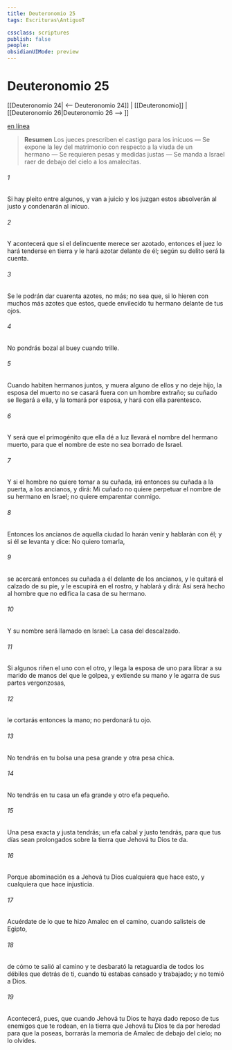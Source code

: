 ```yaml
---
title: Deuteronomio 25
tags: Escrituras\AntiguoT

cssclass: scriptures
publish: false
people:
obsidianUIMode: preview
---
```


# Deuteronomio 25
[[Deuteronomio 24| <-- Deuteronomio 24]] | [[Deuteronomio]] | [[Deuteronomio 26|Deuteronomio 26 --> ]]

[en línea](https://churchofjesuschrist.org/study/scriptures/ot/deut/25?lang=spa)

> __Resumen__
Los jueces prescriben el castigo para los inicuos — Se expone la ley del matrimonio con respecto a la viuda de un hermano — Se requieren pesas y medidas justas — Se manda a Israel raer de debajo del cielo a los amalecitas.

###### 1 
Si hay pleito entre algunos, y van a juicio y los juzgan  estos absolverán al justo y condenarán al inicuo.

###### 2 
Y acontecerá que si el delincuente merece ser azotado, entonces el juez lo hará tenderse en tierra y le hará azotar delante de él; según su delito será la cuenta.

###### 3 
Se le podrán dar cuarenta azotes, no más; no sea que, si lo hieren con muchos más azotes que estos, quede envilecido tu hermano delante de tus ojos.

###### 4 
No pondrás bozal al buey cuando trille.

###### 5 
Cuando habiten hermanos juntos, y muera alguno de ellos y no deje hijo, la esposa del muerto no se casará fuera con un hombre extraño; su cuñado se llegará a ella, y la tomará por esposa, y hará con ella parentesco.

###### 6 
Y será que el primogénito que ella dé a luz llevará el nombre del hermano muerto, para que el nombre de este no sea borrado de Israel.

###### 7 
Y si el hombre no quiere tomar a su cuñada, irá entonces su cuñada a la puerta, a los ancianos, y dirá: Mi cuñado no quiere perpetuar el nombre de su hermano en Israel; no quiere emparentar conmigo.

###### 8 
Entonces los ancianos de aquella ciudad lo harán venir y hablarán con él; y si él se levanta y dice: No quiero tomarla,

###### 9 
se acercará entonces su cuñada a él delante de los ancianos, y le quitará el calzado de su pie, y le escupirá en el rostro, y hablará y dirá: Así será hecho al hombre que no edifica la casa de su hermano.

###### 10 
Y su nombre será llamado en Israel: La casa del descalzado.

###### 11 
Si algunos riñen el uno con el otro, y llega la esposa de uno para librar a su marido de manos del que le golpea, y extiende su mano y le agarra de sus partes vergonzosas,

###### 12 
le cortarás entonces la mano; no  perdonará tu ojo.

###### 13 
No tendrás en tu bolsa una pesa grande y otra pesa chica.

###### 14 
No tendrás en tu casa un efa grande y otro efa pequeño.

###### 15 
Una pesa exacta y justa tendrás; un efa cabal y justo tendrás, para que tus días sean prolongados sobre la tierra que Jehová tu Dios te da.

###### 16 
Porque abominación es a Jehová tu Dios cualquiera que hace esto, y cualquiera que hace injusticia.

###### 17 
Acuérdate de lo que te hizo Amalec en el camino, cuando salisteis de Egipto,

###### 18 
de cómo te salió al camino y te desbarató la retaguardia de todos los débiles que  detrás de ti, cuando tú estabas cansado y trabajado; y no temió a Dios.

###### 19 
Acontecerá, pues, que cuando Jehová tu Dios te haya dado reposo de tus enemigos que te rodean, en la tierra que Jehová tu Dios te da por heredad para que la poseas, borrarás la memoria de Amalec de debajo del cielo; no lo olvides.

